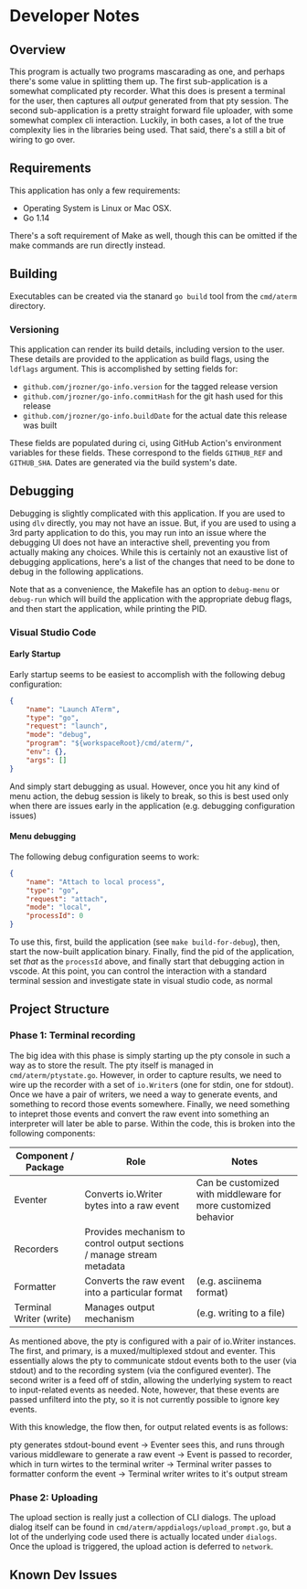 # Developer Notes

## Overview

This program is actually two programs mascarading as one, and perhaps there's some value in splitting them up. The first sub-application is a somewhat complicated pty recorder. What this does is present a terminal for the user, then captures all _output_ generated from that pty session. The second sub-application is a pretty straight forward file uploader, with some somewhat complex cli interaction. Luckily, in both cases, a lot of the true complexity lies in the libraries being used. That said, there's a still a bit of wiring to go over.

## Requirements

This application has only a few requirements:

* Operating System is Linux or Mac OSX.
* Go 1.14

There's a soft requirement of Make as well, though this can be omitted if the make commands are run directly instead.

## Building

Executables can be created via the stanard `go build` tool from the `cmd/aterm` directory.

### Versioning

This application can render its build details, including version to the user. These details are provided to the application as build flags, using the `ldflags` argument. This is accomplished by setting fields for:

* `github.com/jrozner/go-info.version` for the tagged release version
* `github.com/jrozner/go-info.commitHash` for the git hash used for this release
* `github.com/jrozner/go-info.buildDate` for the actual date this release was built

These fields are populated during ci, using GitHub Action's environment variables for these fields. These correspond to the fields `GITHUB_REF` and `GITHUB_SHA`. Dates are generated via the build system's date.

## Debugging

Debugging is slightly complicated with this application. If you are used to using `dlv` directly, you may not have an issue. But, if you are used to using a 3rd party application to do this, you may run into an issue where the debugging UI does not have an interactive shell, preventing you from actually making any choices. While this is certainly not an exaustive list of debugging applications, here's a list of the changes that need to be done to debug in the following applications.

Note that as a convenience, the Makefile has an option to `debug-menu` or `debug-run` which will build the application with the appropriate debug flags, and then start the application, while printing the PID.

### Visual Studio Code

#### Early Startup

Early startup seems to be easiest to accomplish with the following debug configuration:

```json
{
    "name": "Launch ATerm",
    "type": "go",
    "request": "launch",
    "mode": "debug",
    "program": "${workspaceRoot}/cmd/aterm/",
    "env": {},
    "args": []
}
```

And simply start debugging as usual. However, once you hit any kind of menu action, the debug session is likely to break, so this is best used only when there are issues early in the application (e.g. debugging configuration issues)

#### Menu debugging

The following debug configuration seems to work:

```json
{
    "name": "Attach to local process",
    "type": "go",
    "request": "attach",
    "mode": "local",
    "processId": 0
}
```

To use this, first, build the application (see `make build-for-debug`), then, start the now-built application binary. Finally, find the pid of the application, set _that_ as the `processId` above, and finally start that debugging action in vscode. At this point, you can control the interaction with a standard terminal session and investigate state in visual studio code, as normal

## Project Structure

### Phase 1: Terminal recording

The big idea with this phase is simply starting up the pty console in such a way as to store the result. The pty itself is managed in `cmd/aterm/ptystate.go`. However, in order to capture results, we need to wire up the recorder with a set of `io.Writer`s (one for stdin, one for stdout). Once we have a pair of writers, we need a way to generate events, and something to record those events somewhere. Finally, we need something to intepret those events and convert the raw event into something an interpreter will later be able to parse. Within the code, this is broken into the following components:

| Component / Package     | Role                                                                   | Notes                                                          |
| ----------------------- | ---------------------------------------------------------------------- | -------------------------------------------------------------- |
| Eventer                 | Converts io.Writer bytes into a raw event                              | Can be customized with middleware for more customized behavior |
| Recorders               | Provides mechanism to control output sections / manage stream metadata |                                                                |
| Formatter               | Converts the raw event into a particular format                        | (e.g. asciinema format)                                        |
| Terminal Writer (write) | Manages output mechanism                                               | (e.g. writing to a file)                                       |

As mentioned above, the pty is configured with a pair of io.Writer instances. The first, and primary, is a muxed/multiplexed stdout and eventer. This essentially alows the pty to communicate stdout events both to the user (via stdout) and to the recording system (via the configured eventer). The second writer is a feed off of stdin, allowing the underlying system to react to input-related events as needed. Note, however, that these events are passed unfilterd into the pty, so it is not currently possible to ignore key events.

With this knowledge, the flow then, for output related events is as follows:

pty generates stdout-bound event -> Eventer sees this, and runs through various middleware to generate a raw event -> Event is passed to recorder, which in turn wirtes to the terminal writer -> Terminal writer passes to formatter conform the event -> Terminal writer writes to it's output stream

### Phase 2: Uploading

The upload section is really just a collection of CLI dialogs. The upload dialog itself can be found in `cmd/aterm/appdialogs/upload_prompt.go`, but a lot of the underlying code used there is actually located under `dialogs`. Once the upload is triggered, the upload action is deferred to `network`.

## Known Dev Issues
